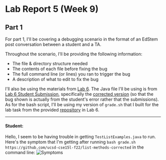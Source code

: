 # Lab Report 5 (Week 9)
## Part 1
For part 1, I'll be covering a debugging scenario in the format of an EdStem post conversation between a student and a TA.

Throughout the scenario, I'll be providing the following information:
* The file & directory structure needed
* The contents of each file before fixing the bug
* The full command line (or lines) you ran to trigger the bug
* A description of what to edit to fix the bug

I'll also be using the materials from [Lab 6](https://ucsd-cse15l-f23.github.io/week/week6/). The Java file I'll be using is from [Lab 6 Student Submission](https://ucsd-cse15l-f23.github.io/week/week6/#student-submissions), specifically the [corrected version](https://github.com/ucsd-cse15l-f22/list-methods-corrected) (so that the bug shown is actually from the student's error rather that the submissions). As for the bash script, I'll be using my version of `grade.sh` that I built for the lab task from the provided [repository](https://github.com/ucsd-cse15l-s23/list-examples-grader) in Lab 6.

---
#### Student:
Hello, I seem to be having trouble in getting `TestListExamples.java` to run. Here's the symptom that I'm getting after running `bash grade.sh https://github.com/ucsd-cse15l-f22/list-methods-corrected` in the command line:
![Symptoms](https://github.com/TamSaputra/cse15l-lab-reports/assets/112127930/31108419-19f6-4d67-be31-2b7859db2d6e)
